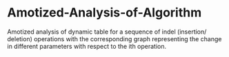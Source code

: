 # Amotized-Analysis-of-Algorithm
Amotized analysis of dynamic table for a sequence of indel (insertion/ deletion) operations with the corresponding graph representing the change in different parameters with respect to the ith operation. 
